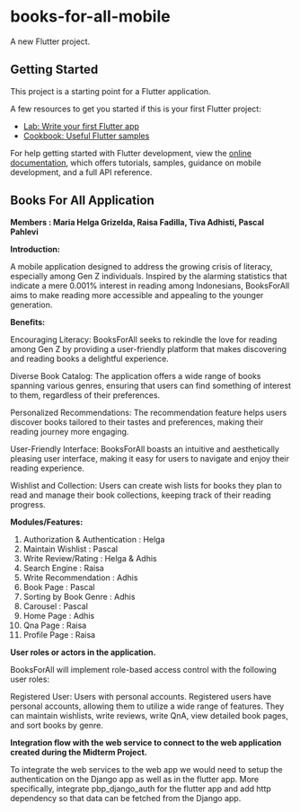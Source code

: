 # books-for-all-mobile

A new Flutter project.

## Getting Started

This project is a starting point for a Flutter application.

A few resources to get you started if this is your first Flutter project:

- [Lab: Write your first Flutter app](https://docs.flutter.dev/get-started/codelab)
- [Cookbook: Useful Flutter samples](https://docs.flutter.dev/cookbook)

For help getting started with Flutter development, view the
[online documentation](https://docs.flutter.dev/), which offers tutorials,
samples, guidance on mobile development, and a full API reference.

## Books For All Application

**Members : Maria Helga Grizelda, Raisa Fadilla, Tiva Adhisti, Pascal Pahlevi**

**Introduction:**

A mobile application designed to address the growing crisis of literacy, especially among Gen Z individuals. Inspired by the alarming statistics that indicate a mere 0.001% interest in reading among Indonesians, BooksForAll aims to make reading more accessible and appealing to the younger generation.

**Benefits:**

Encouraging Literacy: BooksForAll seeks to rekindle the love for reading among Gen Z by providing a user-friendly platform that makes discovering and reading books a delightful experience.

Diverse Book Catalog: The application offers a wide range of books spanning various genres, ensuring that users can find something of interest to them, regardless of their preferences.

Personalized Recommendations: The recommendation feature helps users discover books tailored to their tastes and preferences, making their reading journey more engaging.

User-Friendly Interface: BooksForAll boasts an intuitive and aesthetically pleasing user interface, making it easy for users to navigate and enjoy their reading experience.

Wishlist and Collection: Users can create wish lists for books they plan to read and manage their book collections, keeping track of their reading progress.

**Modules/Features:**

1. Authorization & Authentication : Helga
2. Maintain Wishlist : Pascal
3. Write Review/Rating : Helga & Adhis
4. Search Engine : Raisa
5. Write Recommendation : Adhis
6. Book Page : Pascal
7. Sorting by Book Genre : Adhis
8. Carousel : Pascal
9. Home Page : Adhis
10. Qna Page : Raisa
11. Profile Page : Raisa

**User roles or actors in the application.**

BooksForAll will implement role-based access control with the following user roles:

Registered User: Users with personal accounts. Registered users have personal accounts, allowing them to utilize a wide range of features. They can maintain wishlists, write reviews, write QnA, view detailed book pages, and sort books by genre.

**Integration flow with the web service to connect to the web application created during the Midterm Project.**

To integrate the web services to the web app we would need to setup the authentication on the Django app as well as in the flutter app. More specifically, integrate pbp_django_auth for the flutter app and add http dependency so that data can be fetched from the Django app.


